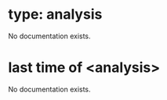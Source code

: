 # type: analysis

No documentation exists.

# last time of &lt;analysis&gt;

No documentation exists.
